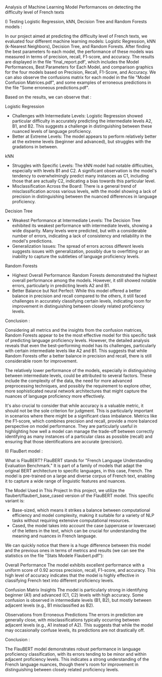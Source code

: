 Analysis of Machine Learning Model Performances on detecting the difficulty level of French texts

I) Testing Logistic Regression, kNN, Decision Tree and Random Forests models :

In our project aimed at predicting the difficulty level of French texts, we evaluated four different machine learning models: Logistic Regression, kNN (k-Nearest Neighbors), Decision Tree, and Random Forests. After finding the best parameters fo each model, the performance of these models was measured in terms of precision, recall, F1-score, and accuracy. The results are displayed in the file 'final_report.pdf', which includes the Model Performances, Best Parameters for Each Model, and comparison graphics for the four models based on Precision, Recall, F1-Score, and Accuracy. We can also observe the confusions matrix for each model in the file "Model Confusion Matrices.pdf", and some examples of erroneous predictions in the file "Some erroneous predictions.pdf".

Based on the results, we can observe that :

Logistic Regression
- Challenges with Intermediate Levels: Logistic Regression showed particular difficulty in accurately predicting the intermediate levels A2, B1, and B2. This suggests a challenge in distinguishing between these nuanced levels of language proficiency.
- Better at Extreme Levels: The model appears to perform relatively better at the extreme levels (beginner and advanced), but struggles with the gradations in between.

kNN
- Struggles with Specific Levels: The kNN model had notable difficulties, especially with levels B1 and C2. A significant observation is the model's tendency to overwhelmingly predict many instances as C1, including those that are actually C2, indicating a bias towards this particular level.
- Misclassification Across the Board: There is a general trend of misclassification across various levels, with the model showing a lack of precision in distinguishing between the nuanced differences in language proficiency.
  
Decision Tree
- Weakest Performance at Intermediate Levels: The Decision Tree exhibited its weakest performance with intermediate levels, showing a wide disparity. Many levels were predicted, but with a considerable number of errors, indicating a lack of consistency and reliability in the model's predictions.
- Generalization Issues: The spread of errors across different levels suggests issues with generalization, possibly due to overfitting or an inability to capture the subtleties of language proficiency levels.
  
Random Forests
- Highest Overall Performance: Random Forests demonstrated the highest overall performance among the models. However, it still showed notable errors, particularly in predicting levels A2 and B1.
- Better Balance but Not Perfect: While this model offered a better balance in precision and recall compared to the others, it still faced challenges in accurately classifying certain levels, indicating room for improvement in distinguishing between closely related proficiency levels.
  
Conclusion :

Considering all metrics and the insights from the confusion matrices, Random Forests appear to be the most effective model for this specific task of predicting language proficiency levels. However, the detailed analysis reveals that even the best-performing model has its challenges, particularly with certain intermediate levels like A2 and B1. This suggests that while Random Forests offer a better balance in precision and recall, there is still considerable room for improvement.

The relatively lower performance of the models, especially in distinguishing between intermediate levels, could be attributed to several factors. These include the complexity of the data, the need for more advanced preprocessing techniques, and possibly the requirement to explore other, more sophisticated neural network architectures that might capture the nuances of language proficiency more effectively.

It's also crucial to consider that while accuracy is a valuable metric, it should not be the sole criterion for judgment. This is particularly important in scenarios where there might be a significant class imbalance. Metrics like the F1-score, which combines precision and recall, provide a more balanced perspective on model performance. They are particularly useful in highlighting how well a model can manage the trade-off between correctly identifying as many instances of a particular class as possible (recall) and ensuring that those identifications are accurate (precision).

II) FlauBert model :

What is FlauBERT?
FlauBERT stands for "French Language Understanding Evaluation Benchmark." It is part of a family of models that adapt the original BERT architecture to specific languages, in this case, French. The model is pre-trained on a large and diverse corpus of French text, enabling it to capture a wide range of linguistic features and nuances.

The Model Used in This Project
In this project, we utilize the flaubert/flaubert_base_cased version of the FlauBERT model. This specific variant is:

- Base-sized, which means it strikes a balance between computational efficiency and model complexity, making it suitable for a variety of NLP tasks without requiring extensive computational resources.
- Cased, the model takes into account the case (uppercase or lowercase) of the letters in the text, which can be crucial for understanding the meaning and nuances in French language.

We can quickly notice that there is a huge difference between this model and the previous ones in terms of metrics and results (we can see the statistics on the file "Stats Modele Flaubert.pdf"):

Overall Performance
The model exhibits excellent performance with a uniform score of 0.92 across precision, recall, F1-score, and accuracy. This high level of accuracy indicates that the model is highly effective in classifying French text into different proficiency levels.

Confusion Matrix Insights
The model is particularly strong in identifying beginner (A1) and advanced (C1, C2) levels with high accuracy.
Some confusion is observed in intermediate levels (B1, B2), but mostly between adjacent levels (e.g., B1 misclassified as B2).

Observations from Erroneous Predictions
The errors in prediction are generally close, with misclassifications typically occurring between adjacent levels (e.g., A1 instead of A2). This suggests that while the model may occasionally confuse levels, its predictions are not drastically off.

Conclusion :

The FlauBERT model demonstrates robust performance in language proficiency classification, with its errors tending to be minor and within adjacent proficiency levels. This indicates a strong understanding of the French language nuances, though there's room for improvement in distinguishing between closely related proficiency levels.
